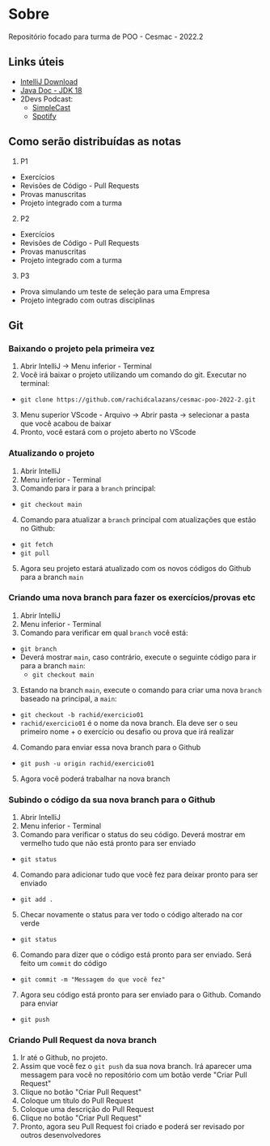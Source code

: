 # Sobre

Repositório focado para turma de POO - Cesmac - 2022.2

## Links úteis
- [IntelliJ Download](https://www.jetbrains.com/pt-br/idea/download/#section=windows)
- [Java Doc - JDK 18](https://docs.oracle.com/en/java/javase/18/)
- 2Devs Podcast:
  - [SimpleCast](https://2devs.simplecast.com/)
  - [Spotify](https://open.spotify.com/show/5PhTDolt2xc9gne9AAUaPL)


## Como serão distribuídas as notas

1. P1
  - Exercícios
  - Revisões de Código - Pull Requests
  - Provas manuscritas
  - Projeto integrado com a turma
2. P2
  - Exercícios
  - Revisões de Código - Pull Requests
  - Provas manuscritas
  - Projeto integrado com a turma
3. P3
  - Prova simulando um teste de seleção para uma Empresa
  - Projeto integrado com outras disciplinas

## Git

### Baixando o projeto pela primeira vez

1. Abrir IntelliJ -> Menu inferior - Terminal
2. Você irá baixar o projeto utilizando um comando do git. Executar no terminal:
  - `git clone https://github.com/rachidcalazans/cesmac-poo-2022-2.git`
3. Menu superior VScode - Arquivo -> Abrir pasta -> selecionar a pasta que você acabou de baixar
4. Pronto, você estará com o projeto aberto no VScode

### Atualizando o projeto

1. Abrir IntelliJ
2. Menu inferior - Terminal
3. Comando para ir para a `branch` principal:
  - `git checkout main`
4. Comando para atualizar a `branch` principal com atualizações que estão no Github:
  - `git fetch`
  - `git pull`
5. Agora seu projeto estará atualizado com os novos códigos do Github para a branch `main`

### Criando uma nova branch para fazer os exercícios/provas etc

1. Abrir IntelliJ
2. Menu inferior - Terminal
3. Comando para verificar em qual `branch` você está:
  - `git branch`
  - Deverá mostrar `main`, caso contrário, execute o seguinte código para ir para a branch `main`:
    - `git checkout main`
3. Estando na branch `main`, execute o comando para criar uma nova `branch` baseado na principal, a `main`:
  - `git checkout -b rachid/exercicio01`
  - `rachid/exercicio01` é o nome da nova branch. Ela deve ser o seu primeiro nome + o exercício ou desafio ou prova que irá realizar
4. Comando para enviar essa nova branch para o Github
  - `git push -u origin rachid/exercicio01`
5. Agora você poderá trabalhar na nova branch

### Subindo o código da sua nova branch para o Github

1. Abrir IntelliJ
2. Menu inferior - Terminal
3. Comando para verificar o status do seu código. Deverá mostrar em vermelho tudo que não está pronto para ser enviado
  - `git status`
4. Comando para adicionar tudo que você fez para deixar pronto para ser enviado
  - `git add .`
5. Checar novamente o status para ver todo o código alterado na cor verde
  - `git status`
6. Comando para dizer que o código está pronto para ser enviado. Será feito um `commit` do código
  - `git commit -m "Messagem do que você fez"`
7. Agora seu código está pronto para ser enviado para o Github. Comando para enviar
  - `git push`

### Criando Pull Request da nova branch

1. Ir até o Github, no projeto.
2. Assim que você fez o `git push` da sua nova branch. Irá aparecer uma messagem para você no repositório com um botão verde "Criar Pull Request"
3. Clique no botão "Criar Pull Request"
4. Coloque um título do Pull Request
5. Coloque uma descrição do Pull Request
6. Clique no botão  "Criar Pull Request"
7. Pronto, agora seu Pull Request foi criado e poderá ser revisado por outros desenvolvedores
